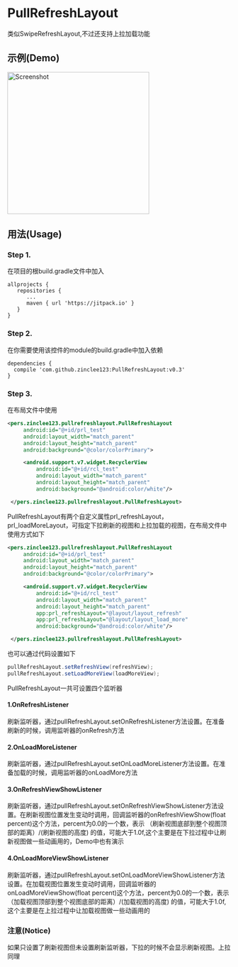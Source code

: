 # PullRefreshLayout
类似SwipeRefreshLayout,不过还支持上拉加载功能

## 示例(Demo)
<p><img src="https://github.com/zinclee123/PullRefreshLayout/blob/master/img/Demo.gif?raw=true" width="320" alt="Screenshot"/></p>

## 用法(Usage)
### Step 1.
在项目的根build.gradle文件中加入<br/>
```
allprojects {
   repositories {
      ...
      maven { url 'https://jitpack.io' }
   }
}
   ```
### Step 2.
在你需要使用该控件的module的build.gradle中加入依赖<br/>
```
dependencies {
  compile 'com.github.zinclee123:PullRefreshLayout:v0.3'
}
```
### Step 3.
在布局文件中使用</br>
```xml
<pers.zinclee123.pullrefreshlayout.PullRefreshLayout
     android:id="@+id/prl_test"
     android:layout_width="match_parent"
     android:layout_height="match_parent"
     android:background="@color/colorPrimary">

     <android.support.v7.widget.RecyclerView
         android:id="@+id/rcl_test"
         android:layout_width="match_parent"
         android:layout_height="match_parent"
         android:background="@android:color/white"/>

 </pers.zinclee123.pullrefreshlayout.PullRefreshLayout>
```
PullRefreshLayout有两个自定义属性prl_refreshLayout，prl_loadMoreLayout，可指定下拉刷新的视图和上拉加载的视图，在布局文件中使用方式如下</br>
```xml
<pers.zinclee123.pullrefreshlayout.PullRefreshLayout
     android:id="@+id/prl_test"
     android:layout_width="match_parent"
     android:layout_height="match_parent"
     android:background="@color/colorPrimary">

     <android.support.v7.widget.RecyclerView
         android:id="@+id/rcl_test"
         android:layout_width="match_parent"
         android:layout_height="match_parent"
         app:prl_refreshLayout="@layout/layout_refresh"
         app:prl_refreshLayout="@layout/layout_load_more"
         android:background="@android:color/white"/>

 </pers.zinclee123.pullrefreshlayout.PullRefreshLayout>
```
也可以通过代码设置如下</br>
```java
pullRefreshLayout.setRefreshView(refreshView);
pullRefreshLayout.setLoadMoreView(loadMoreView);
```
PullRefreshLayout一共可设置四个监听器</br>
#### 1.OnRefreshListener
刷新监听器，通过pullRefreshLayout.setOnRefreshListener方法设置。在准备刷新的时候，调用监听器的onRefresh方法
#### 2.OnLoadMoreListener
刷新监听器，通过pullRefreshLayout.setOnLoadMoreListener方法设置。在准备加载的时候，调用监听器的onLoadMore方法
#### 3.OnRefreshViewShowListener
刷新监听器，通过pullRefreshLayout.setOnRefreshViewShowListener方法设置。在刷新视图位置发生变动时调用，回调监听器的onRefreshViewShow(float percent)这个方法，percent为0.0的一个数，表示 （刷新视图底部到整个视图顶部的距离）/(刷新视图的高度) 的值，可能大于1.0f,这个主要是在下拉过程中让刷新视图做一些动画用的，Demo中也有演示
#### 4.OnLoadMoreViewShowListener
刷新监听器，通过pullRefreshLayout.setOnLoadMoreViewShowListener方法设置。在加载视图位置发生变动时调用，回调监听器的onLoadMoreViewShow(float percent)这个方法，percent为0.0的一个数，表示 （加载视图顶部到整个视图底部的距离）/(加载视图的高度) 的值，可能大于1.0f,这个主要是在上拉过程中让加载视图做一些动画用的

### 注意(Notice)
如果只设置了刷新视图但未设置刷新监听器，下拉的时候不会显示刷新视图。上拉同理



